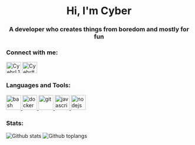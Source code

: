 <h1 align="center">Hi, I'm Cyber</h1>
<h3 align="center">A developer who creates things from boredom and mostly for fun</h3>

<p align="left">
<h3 align="left">Connect with me:</h3>
<a href="https://twitter.com/CyberL1nx" target="blank"><img align="center" src="https://cdn.jsdelivr.net/npm/simple-icons@3.0.1/icons/twitter.svg" alt="CyebrL1nx" height="30" width="40" /></a>
<a href="https://clinx.tk/profile" target="blank"><img align="center" src="https://cdn.jsdelivr.net/npm/simple-icons@3.0.1/icons/discord.svg" alt="Cyebr#7159" height="30" width="40" /></a>
</p>

<h3 align="left">Languages and Tools:</h3>
<p align="left"> <a href="https://www.gnu.org/software/bash/" target="_blank"> <img src="https://www.vectorlogo.zone/logos/gnu_bash/gnu_bash-icon.svg" alt="bash" width="40" height="40"/> </a> <a href="https://www.docker.com/" target="_blank"> <img src="https://devicons.github.io/devicon/devicon.git/icons/docker/docker-original-wordmark.svg" alt="docker" width="40" height="40"/> </a> <a href="https://git-scm.com/" target="_blank"> <img src="https://www.vectorlogo.zone/logos/git-scm/git-scm-icon.svg" alt="git" width="40" height="40"/> </a> <a href="https://developer.mozilla.org/en-US/docs/Web/JavaScript" target="_blank"> <img src="https://devicons.github.io/devicon/devicon.git/icons/javascript/javascript-original.svg" alt="javascript" width="40" height="40"/> </a> <a href="https://nodejs.org" target="_blank"> <img src="https://devicons.github.io/devicon/devicon.git/icons/nodejs/nodejs-original-wordmark.svg" alt="nodejs" width="40" height="40"/> </a> </p>

### Stats:  
![Github stats](https://github-readme-stats.vercel.app/api/?username=CyberL1) ![Github toplangs](https://github-readme-stats.vercel.app/api/top-langs/?username=CyberL1&layout=compact)
